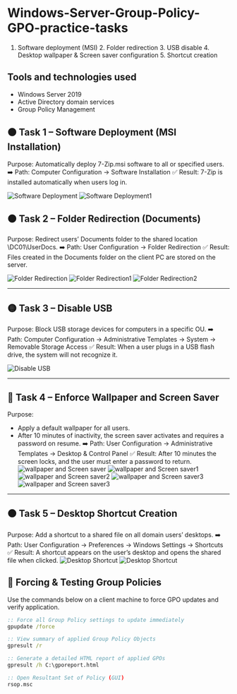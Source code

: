 # Windows-Server-Group-Policy-GPO-practice-tasks
1. Software deployment (MSI) 2. Folder redirection 3. USB disable 4. Desktop wallpaper & Screen saver configuration 5. Shortcut creation 
## Tools and technologies used
- Windows Server 2019
- Active Directory domain services
- Group Policy Management
## 🟠 Task 1 – Software Deployment (MSI Installation)
Purpose: Automatically deploy 7-Zip.msi software to all or specified users.
➡️ Path: Computer Configuration → Software Installation
✅ Result: 7-Zip is installed automatically when users log in.

![Software Deployment](Screenshots/autosoftware.png)
![Software Deployment1](Screenshots/softwareresult.png)


## 🟠 Task 2 – Folder Redirection (Documents)
Purpose: Redirect users’ Documents folder to the shared location \\DC01\UserDocs.
➡️ Path: User Configuration → Folder Redirection
✅ Result: Files created in the Documents folder on the client PC are stored on the server.

![Folder Redirection](Screenshots/redirectedfolders.png)
![Folder Redirection1](Screenshots/foldersgoruntu.png)
![Folder Redirection2](Screenshots/linking2.png)


---

## 🟡 Task 3 – Disable USB
Purpose: Block USB storage devices for computers in a specific OU.
➡️ Path: Computer Configuration → Administrative Templates → System → Removable Storage Access
✅ Result: When a user plugs in a USB flash drive, the system will not recognize it.

![Disable USB](Screenshots/storage.png)

---

## 🔴 Task 4 – Enforce Wallpaper and Screen Saver
Purpose:
- Apply a default wallpaper for all users.
- After 10 minutes of inactivity, the screen saver activates and requires a password on resume.
➡️ Path: User Configuration → Administrative Templates → Desktop & Control Panel
✅ Result: After 10 minutes the screen locks, and the user must enter a password to return.
![wallpaper and Screen saver](Screenshots/wallpaper.png)
![wallpaper and Screen saver1](Screenshots/.png)
![wallpaper and Screen saver2](Screenshots/screensaver.png)
![wallpaper and Screen saver3](Screenshots/enablesaver.png)
![wallpaper and Screen saver3](Screenshots/passwordsaver.png)


---

## 🟠 Task 5 – Desktop Shortcut Creation
Purpose: Add a shortcut to a shared file on all domain users’ desktops.
➡️ Path: User Configuration → Preferences → Windows Settings → Shortcuts
✅ Result: A shortcut appears on the user’s desktop and opens the shared file when clicked.
![Desktop Shortcut](Screenshots/shortcut.png)
![Desktop Shortcut](Screenshots/shortcutresult.png)


## 🔧 Forcing & Testing Group Policies
Use the commands below on a client machine to force GPO updates and verify application.

```cmd
:: Force all Group Policy settings to update immediately
gpupdate /force

:: View summary of applied Group Policy Objects
gpresult /r

:: Generate a detailed HTML report of applied GPOs
gpresult /h C:\gporeport.html

:: Open Resultant Set of Policy (GUI)
rsop.msc


